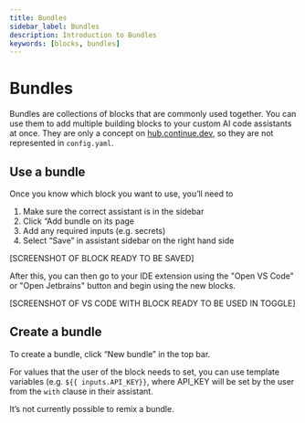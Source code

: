 ```yaml
---
title: Bundles
sidebar_label: Bundles
description: Introduction to Bundles
keywords: [blocks, bundles]
---
```


# Bundles

Bundles are collections of blocks that are commonly used together. You can use them to add multiple building blocks to your custom AI code assistants at once. They are only a concept on [hub.continue.dev](https://hub.continue.dev), so they are not represented in `config.yaml`.

## Use a bundle

Once you know which block you want to use, you’ll need to

1. Make sure the correct assistant is in the sidebar
2. Click “Add bundle on its page
3. Add any required inputs (e.g. secrets)
4. Select “Save” in assistant sidebar on the right hand side

[SCREENSHOT OF BLOCK READY TO BE SAVED]

After this, you can then go to your IDE extension using the "Open VS Code" or "Open Jetbrains" button and begin using the new blocks.

[SCREENSHOT OF VS CODE WITH BLOCK READY TO BE USED IN TOGGLE]

## Create a bundle

To create a bundle, click “New bundle” in the top bar.

For values that the user of the block needs to set, you can use template variables (e.g. `${{ inputs.API_KEY}}`, where API_KEY will be set by the user from the `with` clause in their assistant.

It’s not currently possible to remix a bundle.
